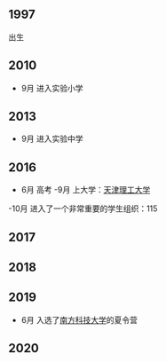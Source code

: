 ## 1997
出生

## 2010
- 9月
进入实验小学

## 2013
- 9月
进入实验中学

## 2016
- 6月
高考
-9月
上大学：[天津理工大学](http://www.tjut.edu.cn/)

-10月
进入了一个非常重要的学生组织：115

## 2017

## 2018

## 2019
- 6月
入选了[南方科技大学](https://www.sustech.edu.cn/)的夏令营

## 2020

